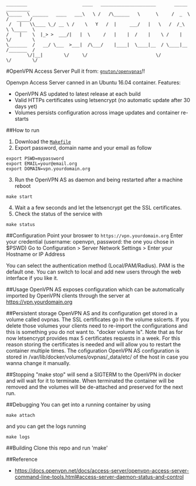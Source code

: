 ```
________                     ____   _____________________       _____    _________
\_____  \ ______   ____   ___\   \ /   /\______   \      \     /  _  \  /   _____/
 /   |   \\____ \_/ __ \ /    \   Y   /  |     ___/   |   \   /  /_\  \ \_____  \ 
/    |    \  |_> >  ___/|   |  \     /   |    |  /    |    \ /    |    \/        \
\_______  /   __/ \___  >___|  /\___/    |____|  \____|__  / \____|__  /_______  /
        \/|__|        \/     \/                          \/          \/        \/ 
```        
#OpenVPN Access Server
Pull it from: [`gnuton/openvpnas`](https://hub.docker.com/r/gnuton/openvpnas/)!!

Openvpn Access Server canned in an Ubuntu 16.04 container.
Features:
* OpenVPN AS updated to latest release at each build
* Valid HTTPs certificates using letsencrypt (no automatic update after 30 days yet)
* Volumes persists configuration across image updates and container re-starts 

##How to run
1. Download the  [`Makefile`](https://raw.githubusercontent.com/gnuton/docker-openvpnas/master/Makefile)
2. Export password, domain name and your email as follow 
```
export PSWD=mypassword
export EMAIL=your@email.org
export DOMAIN=vpn.yourdomain.org
```
3. Run the OpenVPN AS as daemon and being restarted after a machine reboot
```
make start
```
4. Wait a a few seconds and let the letsencrypt get the SSL certificates.
5. Check the status of the service with 
```
make status
```

##Configuration
Point your broswer to ```https://vpn.yourdomain.org```
Enter your credential (username: openvpn, password: the one you chose in $PSWD)
Go to Configuration > Server Network Settings > Enter your Hostname or IP Address

You can select the authentication method (Local/PAM/Radius). PAM is the default one.
You can switch to local and add new users through the web interface if you like it.

##Usage
OpenVPN AS exposes configuration which can be automatically imported by OpenVPN clients
through the server at https://vpn.yourdomain.org

##Persistent storage
OpenVPN AS and its configuration get stored in a volume called ovpnas. The SSL certificates go in the volume sslcerts.
If you delete those volumes your clients need to re-import the configurations and this is something you do not want to.
"docker volume ls".
Note that as for now letsencrypt provides max 5 certificates requests in a week. For this reason storing the certificates is needed and will allow you to restart the container multiple times.
The cofiguration OpenVPN AS configuration is stored in /var/lib/docker/volumes/ovpnas/_data/etc/ of the host in case you wanna change it manually.

##Stopping 
"make stop" will send a SIGTERM to the OpenVPN in docker and will wait for it to terminate. When terminated the container will be removed and the volumes will be de-attached and preserved for the next run.

##Debugging
You can get into a running container by using
```
make attach
```
and you can get the logs running
```
make logs
```

##Building
Clone this repo and run 'make'

##Reference
* https://docs.openvpn.net/docs/access-server/openvpn-access-server-command-line-tools.html#access-server-daemon-status-and-control

